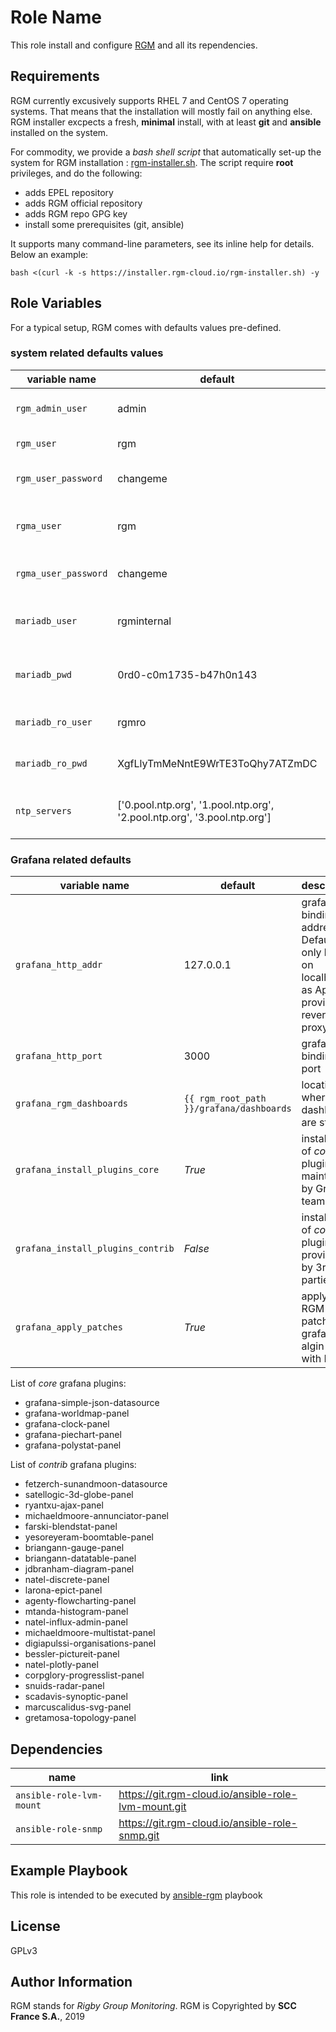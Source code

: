 Role Name
=========

This role install and configure [RGM](http://rgm.cloud/) and all its rependencies.

Requirements
------------

RGM currently excusively supports RHEL 7 and CentOS 7 operating systems. That means that the installation will mostly fail on anything else. RGM installer excpects a fresh, **minimal** install, with at least **git** and **ansible** installed on the system.

For commodity, we provide a *bash shell script* that automatically set-up the system for RGM installation : [rgm-installer.sh](https://installer.rgm-cloud.io/rgm-installer.sh). The script require **root** privileges, and do the following:
  * adds EPEL repository
  * adds RGM official repository
  * adds RGM repo GPG key
  * install some prerequisites (git, ansible)

It supports many command-line parameters, see its inline help for details. Below an example:

    bash <(curl -k -s https://installer.rgm-cloud.io/rgm-installer.sh) -y

Role Variables
--------------

For a typical setup, RGM comes with defaults values pre-defined.

### system related defaults values

| variable name | default |description |
|---------------|---------|------------|
| ```rgm_admin_user``` | admin | username to access RGM web interface |
| ```rgm_user``` | rgm | system user for RGM |
| ```rgm_user_password``` | changeme | system user's password for RGM |
| ```rgma_user``` | rgm | system user for RGMA. See [RGMA](./README_RGMA.md) for details |
| ```rgma_user_password``` | changeme | system user's password for RGMA |
| ```mariadb_user``` | rgminternal | MariaDB user for RGM internal purpose |
| ```mariadb_pwd``` | 0rd0-c0m1735-b47h0n143 | MariaDB password for RGM internal purpose |
| ```mariadb_ro_user``` | rgmro | MariaDB user for RO operations |
| ```mariadb_ro_pwd``` | XgfLlyTmMeNntE9WrTE3ToQhy7ATZmDC | MariaDB password for RO operations |
| ```ntp_servers``` | ['0.pool.ntp.org', '1.pool.ntp.org', '2.pool.ntp.org', '3.pool.ntp.org'] | a list of NTP servers to use for time syncrhonization |

### Grafana related defaults

| variable name | default |description |
|---------------|---------|------------|
| ```grafana_http_addr``` | 127.0.0.1 | grafana's binding address. Defaults only listen on localhost as Apache provides reverse-proxying |
| ```grafana_http_port``` | 3000 | grafana's binding port |
| ```grafana_rgm_dashboards``` | ```{{ rgm_root_path }}/grafana/dashboards``` | location where dashboard are stored |
| ```grafana_install_plugins_core``` | *True* | install a list of *core* plugins (ie. maintained by Grafana team) |
| ```grafana_install_plugins_contrib``` | *False* | install a list of *contrib* plugins, provided by 3rd parties |
| ```grafana_apply_patches``` | *True* | apply some RGM patches on grafana to algin UI with RGM |

List of *core* grafana plugins:
  - grafana-simple-json-datasource
  - grafana-worldmap-panel
  - grafana-clock-panel
  - grafana-piechart-panel
  - grafana-polystat-panel

List of *contrib* grafana plugins:
  - fetzerch-sunandmoon-datasource
  - satellogic-3d-globe-panel
  - ryantxu-ajax-panel
  - michaeldmoore-annunciator-panel
  - farski-blendstat-panel
  - yesoreyeram-boomtable-panel
  - briangann-gauge-panel
  - briangann-datatable-panel
  - jdbranham-diagram-panel
  - natel-discrete-panel
  - larona-epict-panel
  - agenty-flowcharting-panel
  - mtanda-histogram-panel
  - natel-influx-admin-panel
  - michaeldmoore-multistat-panel
  - digiapulssi-organisations-panel
  - bessler-pictureit-panel
  - natel-plotly-panel
  - corpglory-progresslist-panel
  - snuids-radar-panel
  - scadavis-synoptic-panel
  - marcuscalidus-svg-panel
  - gretamosa-topology-panel

Dependencies
------------

| name | link |
|------|------|
| ```ansible-role-lvm-mount``` | https://git.rgm-cloud.io/ansible-role-lvm-mount.git |
| ```ansible-role-snmp``` | https://git.rgm-cloud.io/ansible-role-snmp.git |

Example Playbook
----------------

This role is intended to be executed by [ansible-rgm](https://git.rgm-cloud.io/ansible-rgm.git) playbook

License
-------

GPLv3

Author Information
------------------

RGM stands for *Rigby Group Monitoring*. RGM is Copyrighted by **SCC France S.A.**, 2019
